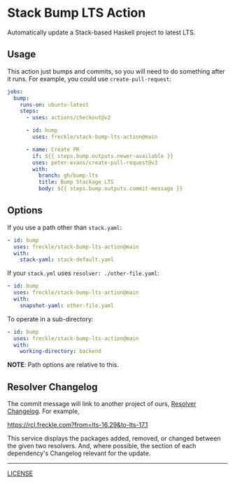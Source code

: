 # Stack Bump LTS Action

Automatically update a Stack-based Haskell project to latest LTS.

## Usage

This action just bumps and commits, so you will need to do something after it
runs. For example, you could use `create-pull-request`:

```yaml
jobs:
  bump:
    runs-on: ubuntu-latest
    steps:
      - uses: actions/checkout@v2

      - id: bump
        uses: freckle/stack-bump-lts-action@main

      - name: Create PR
        if: ${{ steps.bump.outputs.newer-available }}
        uses: peter-evans/create-pull-request@v3
        with:
          branch: gh/bump-lts
          title: Bump Stackage LTS
          body: ${{ steps.bump.outputs.commit-message }}

```

## Options

If you use a path other than `stack.yaml`:

```yaml
- id: bump
  uses: freckle/stack-bump-lts-action@main
  with:
    stack-yaml: stack-default.yaml
```

If your `stack.yml` uses `resolver: ./other-file.yaml`:

```yaml
- id: bump
  uses: freckle/stack-bump-lts-action@main
  with:
    snapshot-yaml: other-file.yaml
```

To operate in a sub-directory:

```yaml
- id: bump
  uses: freckle/stack-bump-lts-action@main
  with:
    working-directory: backend
```

**NOTE**: Path options are relative to this.

## Resolver Changelog

The commit message will link to another project of ours, [Resolver
Changelog][rcl]. For example,

[rcl]: https://github.com/freckle/rcl

https://rcl.freckle.com?from=lts-16.29&to-lts-17.1

This service displays the packages added, removed, or changed between the given
two resolvers. And, where possible, the section of each dependency's Changelog
relevant for the update.

---

[LICENSE](./LICENSE)
